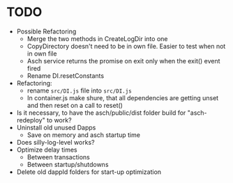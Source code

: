 # TODO
* Possible Refactoring
  * Merge the two methods in CreateLogDir into one
  * CopyDirectory doesn't need to be in own file. Easier to test when not in own file
  * Asch service returns the promise on exit only when the exit() event fired
  * Rename DI.resetConstants
* Refactoring:
  * rename `src/DI.js` file into `src/DI.js`
  * In container.js make shure, that all dependencies are getting unset and then reset on a call to reset()
* Is it necessary, to have the asch/public/dist folder build for "asch-redeploy" to work?
* Uninstall old unused Dapps
  * Save on memory and asch startup time 
* Does silly-log-level works?
* Optimize delay times
  * Between transactions
  * Between startup/shutdowns
* Delete old dappId folders for start-up optimization
